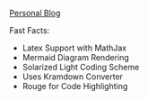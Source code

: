 [Personal Blog](MariaChrysafis.github.io)

Fast Facts:
- Latex Support with MathJax
- Mermaid Diagram Rendering
- Solarized Light Coding Scheme
- Uses Kramdown Converter
- Rouge for Code Highlighting
